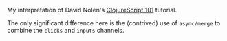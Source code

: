 My interpretation of David Nolen's [ClojureScript 101](https://swannodette.github.io/2013/11/07/clojurescript-101/) tutorial.

The only significant difference here is the (contrived) use of `async/merge` to combine the `clicks` and `inputs` channels.
